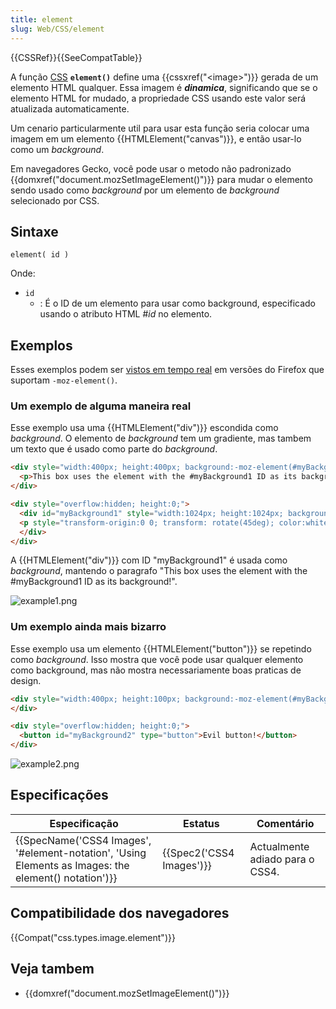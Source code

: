 ```yaml
---
title: element
slug: Web/CSS/element
---
```


{{CSSRef}}{{SeeCompatTable}}

A função [CSS](/pt-BR/docs/CSS) **`element()`** define uma {{cssxref("&lt;image&gt;")}} gerada de um elemento HTML qualquer. Essa imagem é **_dinamica_**, significando que se o elemento HTML for mudado, a propriedade CSS usando este valor será atualizada automaticamente.

Um cenario particularmente util para usar esta função seria colocar uma imagem em um elemento {{HTMLElement("canvas")}}, e então usar-lo como um _background_.

Em navegadores Gecko, você pode usar o metodo não padronizado {{domxref("document.mozSetImageElement()")}} para mudar o elemento sendo usado como _background_ por um elemento de _background_ selecionado por CSS.

## Sintaxe

```
element( id )
```

Onde:

- `id`
  - : É o ID de um elemento para usar como background, especificado usando o atributo HTML #_id_ no elemento.

## Exemplos

Esses exemplos podem ser [vistos em tempo real](/samples/cssref/moz-element.html) em versões do Firefox que suportam `-moz-element()`.

### Um exemplo de alguma maneira real

Esse exemplo usa uma {{HTMLElement("div")}} escondida como _background_. O elemento de _background_ tem um gradiente, mas tambem um texto que é usado como parte do _background_.

```html
<div style="width:400px; height:400px; background:-moz-element(#myBackground1) no-repeat;">
  <p>This box uses the element with the #myBackground1 ID as its background!</p>
</div>

<div style="overflow:hidden; height:0;">
  <div id="myBackground1" style="width:1024px; height:1024px; background-image: linear-gradient(to right, red, orange, yellow, white);">
  <p style="transform-origin:0 0; transform: rotate(45deg); color:white;">This text is part of the background. Cool, huh?</p>
  </div>
</div>
```

A {{HTMLElement("div")}} com ID "myBackground1" é usada como _background_, mantendo o paragrafo "This box uses the element with the #myBackground1 ID as its background!".

![example1.png](/@api/deki/files/4624/=example1.png)

### Um exemplo ainda mais bizarro

Esse exemplo usa um elemento {{HTMLElement("button")}} se repetindo como _background_. Isso mostra que você pode usar qualquer elemento como background, mas não mostra necessariamente boas praticas de design.

```html
<div style="width:400px; height:100px; background:-moz-element(#myBackground2);">
</div>

<div style="overflow:hidden; height:0;">
  <button id="myBackground2" type="button">Evil button!</button>
</div>
```

![example2.png](/@api/deki/files/4625/=example2.png)

## Especificações

| Especificação                                                                                                                        | Estatus                          | Comentário                      |
| ------------------------------------------------------------------------------------------------------------------------------------ | -------------------------------- | ------------------------------- |
| {{SpecName('CSS4 Images', '#element-notation', 'Using Elements as Images: the element() notation')}} | {{Spec2('CSS4 Images')}} | Actualmente adiado para o CSS4. |

## Compatibilidade dos navegadores

{{Compat("css.types.image.element")}}

## Veja tambem

- {{domxref("document.mozSetImageElement()")}}
